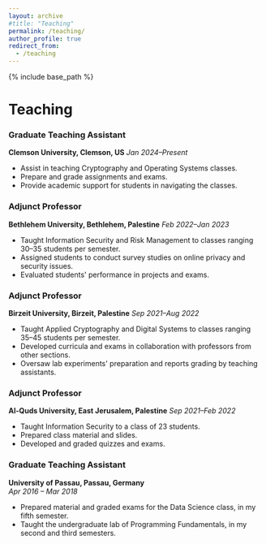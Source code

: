 ```yaml
---
layout: archive
#title: "Teaching"
permalink: /teaching/
author_profile: true
redirect_from:
  - /teaching
---
```


{% include base_path %}
  
  
Teaching
======

### Graduate Teaching Assistant	

**Clemson University, Clemson, US**
*Jan 2024–Present*
- Assist in teaching Cryptography and Operating Systems classes.
- Prepare and grade assignments and exams.
- Provide academic support for students in navigating the classes.

### Adjunct Professor	
**Bethlehem University, Bethlehem, Palestine**
*Feb 2022–Jan 2023*
- Taught Information Security and Risk Management to classes ranging 30–35 students per semester.
- Assigned students to conduct survey studies on online privacy and security issues.
- Evaluated students' performance in projects and exams.

### Adjunct Professor	
**Birzeit University, Birzeit, Palestine**
*Sep 2021–Aug 2022*
- Taught Applied Cryptography and Digital Systems to classes ranging 35–45 students per semester.
- Developed curricula and exams in collaboration with professors from other sections.
- Oversaw lab experiments' preparation and reports grading by teaching assistants.

### Adjunct Professor	
**Al-Quds University, East Jerusalem, Palestine**
*Sep 2021–Feb 2022*
- Taught Information Security to a class of 23 students.
- Prepared class material and slides.
- Developed and graded quizzes and exams.


### Graduate Teaching Assistant
**University of Passau, Passau, Germany**  
*Apr 2016 – Mar 2018*
- Prepared material and graded exams for the Data Science class, in my fifth semester.
- Taught the undergraduate lab of Programming Fundamentals, in my second and third semesters.
  
